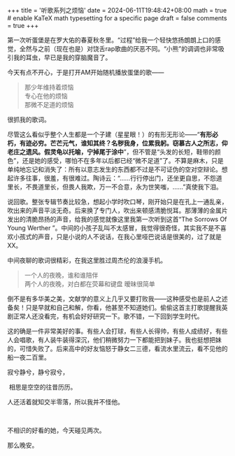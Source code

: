 +++
title = '听歌系列之烦恼'
date = 2024-06-11T19:48:42+08:00
math = true                                 # enable KaTeX math typesetting for a specific page
draft = false
comments = true
+++

第一次听蛋堡是在罗大佑的春夏秋冬里。“过程”给我一个轻快悠扬朗朗上口的感觉，全然与之前（现在也是）对饶舌rap歌曲的厌恶不同。“小熊”的调调也非常吸引我的耳虫，早已是我的穿脑魔音了。

今天有点不开心，于是打开AM开始随机播放蛋堡的歌——

>那少年维持着烦恼 <br>
>专心在他的烦恼 <br>
>那微不足道的烦恼 <br>

很抓我的歌词。

尽管这么看似乎整个人生都是一个子建（星星眼！）的有形无形论——“**有形必朽，有迹必穷。芒芒元气，谁知其终？名秽我身，位累我躬。窃慕古人之所志，仰老庄之遗风。假灵龟以托喻，宁掉尾于涂中**”，但不管是“头发的长短，鞋带的颜色”，还是她的感受，哪怕不在多年以后都已经“微不足道”了。不算是麻木，只是单纯地忘记和消失了：所有以意志发生的东西都不过是不可证伪的空对空辩论。想起许多往事，很羞，有很难过。陶诗云：“……行行停出门，还坐更自思，不怨道里长，不畏道里长，但畏人我欺，万一不合意，永为世笑嗤，……”真使我下泪。

说回歌。整张专辑节奏比较急，想起小学时吹口琴，刚开始只是在孔上一通乱亲，吹出来的声音平淡无奇。后来换了专门人，吹出来顿感清脆悦耳。那薄薄的金属片发出的清脆昂扬的声音，给我的感觉就像这里我第一次听到这首“The Sorrows Of Young Werther ”。中间的小孩子乱叫不太感冒，我觉得很奇怪，其实我不是不喜欢小孩式的声音，只是小说的人不说话，在我心里哑巴说话是很美的，过了就是XX。

中间夜聊的歌词很精彩，在我这里胜过周杰伦的浪漫手机。

>一个人的夜晚，谁和谁陪伴 <br>
>两个人的夜晚，对白都在荧幕和键盘 暧昧很简单<br>

倒不是有多华美之美，文献学的意义上几乎又要打败我——这种感受也是前人之述备矣！只是早就和自己和解，你看，他甚至不知道她们。偷偷这首主打歌提醒我英剧正常人还没看完，有机会好好研究一下。歌不错，一下回到学生时代。

这的确是一件非常美好的事。有些人会打球，有些人长得帅，有些人成绩好，有些人会唱歌，有人装牛装得深沉，他们稍微努力一下都能把到妹子。我也挺想把妹的，可惜失败了。后来高中的好友恼怒于静女二三德，看流水里流云，看不见他的船一夜二百里。

寂兮静兮，静兮寂兮，

​    相思是空空的往昔历历。

人还活着就知交半零落，所以我并不怪他。

<br>

不相识的好看的她，今天碰见两次。

那么晚安。
